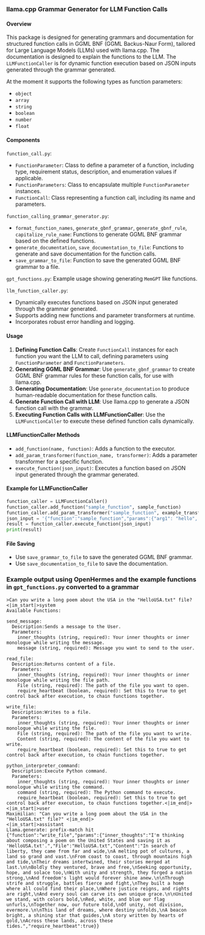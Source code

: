 ### llama.cpp Grammar Generator for LLM Function Calls

#### Overview
This package is designed for generating grammars and documentation for structured function calls in GGML BNF (GGML Backus-Naur Form), tailored for Large Language Models (LLMs) used with llama.cpp. The documentation is designed to explain the functions to the LLM. The `LLMFunctionCaller` is for dynamic function execution based on JSON inputs generated through the grammar generated.

At the moment it supports the following types as function parameters:

- `object`
- `array`
- `string`
- `boolean`
- `number`
- `float`

#### Components
`function_call.py`:
- `FunctionParameter`: Class to define a parameter of a function, including type, requirement status, description, and enumeration values if applicable.
- `FunctionParameters`: Class to encapsulate multiple `FunctionParameter` instances.
- `FunctionCall`: Class representing a function call, including its name and parameters.

`function_calling_grammar_generator.py`:
- `format_function_names`, `generate_gbnf_grammar`, `generate_gbnf_rule`, `capitalize_rule_name`: Functions to generate GGML BNF grammar based on the defined functions.
- `generate_documentation`, `save_documentation_to_file`: Functions to generate and save documentation for the function calls.
- `save_grammar_to_file`: Function to save the generated GGML BNF grammar to a file.

`gpt_functions.py`:
Example usage showing generating `MemGPT` like functions.

`llm_function_caller.py`:
- Dynamically executes functions based on JSON input generated through the grammar generated.
- Supports adding new functions and parameter transformers at runtime.
- Incorporates robust error handling and logging.

#### Usage
1. **Defining Function Calls**: Create `FunctionCall` instances for each function you want the LLM to call, defining parameters using `FunctionParameter` and `FunctionParameters`.
2. **Generating GGML BNF Grammar**: Use `generate_gbnf_grammar` to create GGML BNF grammar rules for these function calls, for use with llama.cpp.
3. **Generating Documentation**: Use `generate_documentation` to produce human-readable documentation for these function calls.
4. **Generate Function Call with LLM**: Use llama.cpp to generate a JSON function call with the grammar.
5. **Executing Function Calls with LLMFunctionCaller**: Use the `LLMFunctionCaller` to execute these defined function calls dynamically.

#### LLMFunctionCaller Methods
- `add_function(name, function)`: Adds a function to the executor.
- `add_param_transformer(function_name, transformer)`: Adds a parameter transformer for a specific function.
- `execute_function(json_input)`: Executes a function based on JSON input generated through the grammar generated.

#### Example for LLMFunctionCaller
```python
function_caller = LLMFunctionCaller()
function_caller.add_function("sample_function", sample_function)
function_caller.add_param_transformer("sample_function", example_transformer)
json_input = '{"function":"sample_function","params":{"arg1": "hello", "arg2": "world"}}'
result = function_caller.execute_function(json_input)
print(result)
```

#### File Saving
- Use `save_grammar_to_file` to save the generated GGML BNF grammar.
- Use `save_documentation_to_file` to save the documentation.

### Example output using OpenHermes and the example functions in `gpt_functions.py` converted to a grammar


````text
>Can you write a long poem about the USA in the "HelloUSA.txt" file?
<|im_start|>system
Available Functions:

send_message:
  Description:Sends a message to the User.
  Parameters:
    inner_thoughts (string, required): Your inner thoughts or inner monologue while writing the message.
    message (string, required): Message you want to send to the user.

read_file:
  Description:Returns content of a file.
  Parameters:
    inner_thoughts (string, required): Your inner thoughts or inner monologue while writing the file path.
    File (string, required): The path of the file you want to open.
    require_heartbeat (boolean, required): Set this to true to get control back after execution, to chain functions together.

write_file:
  Description:Writes to a file.
  Parameters:
    inner_thoughts (string, required): Your inner thoughts or inner monologue while writing the file.
    File (string, required): The path of the file you want to write.
    Content (string, required): The content of the file you want to write.
    require_heartbeat (boolean, required): Set this to true to get control back after execution, to chain functions together.

python_interpreter_command:
  Description:Execute Python command.
  Parameters:
    inner_thoughts (string, required): Your inner thoughts or inner monologue while writing the command.
    command (string, required): The Python command to execute.
    require_heartbeat (boolean, required): Set this to true to get control back after execution, to chain functions together.<|im_end|>
<|im_start|>user
Maximilian: "Can you write a long poem about the USA in the "HelloUSA.txt" file?" <|im_end|>
<|im_start|>assistant
Llama.generate: prefix-match hit
{"function":"write_file","params":{"inner_thoughts":"I'm thinking about composing a poem on the United States and saving it as 'HelloUSA.txt'.","File":"HelloUSA.txt","Content":"In search of liberty, they came from far and wide,\nA melting pot of cultures, a land so grand and vast.\nFrom coast to coast, through mountains high and tide,\nTheir dreams intertwined, their stories merged at last.\n\nBoldly they ventured, brave and free,\nSeeking opportunity, hope, and solace too,\nWith unity and strength, they forged a nation strong,\nAnd freedom's light would forever shine anew.\n\nThrough strife and struggle, battles fierce and fight,\nThey built a home where all could find their place,\nWhere justice reigns, and rights are right,\nAnd every soul can carve its own unique grace.\n\nUnited we stand, with colors bold,\nRed, white, and blue our flag unfurls,\nTogether now, our future told,\nOf unity, not division, evermore.\n\nThis land of dreams, where destiny unfolds,\nA beacon bright, a shining star that guides,\nA story written by hearts of gold,\nAcross these lands, across these tides.","require_heartbeat":true}}
````